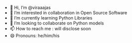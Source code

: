 - 👋 Hi, I’m @viraaajas
- 👀 I’m interested in collaboration in Open Source Software
- 🌱 I’m currently learning Python Libraries
- 💞️ I’m looking to collaborate on Python models
- 📫 How to reach me : will disclose soon
- 😄 Pronouns: he/him/his

<!---
viraaajas/viraaajas is a ✨ special ✨ repository because its `README.md` (this file) appears on your GitHub profile.
You can click the Preview link to take a look at your changes.
--->

